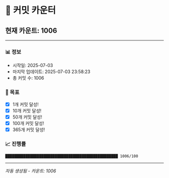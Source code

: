 # 🔢 커밋 카운터

## 현재 카운트: 1006

---

### 📊 정보
- 시작일: 2025-07-03
- 마지막 업데이트: 2025-07-03 23:58:23
- 총 커밋 수: 1006

### 🎯 목표
- [x] 1개 커밋 달성!
- [x] 10개 커밋 달성!
- [x] 50개 커밋 달성!
- [x] 100개 커밋 달성!
- [x] 365개 커밋 달성!

### 📈 진행률
```
██████████████████████████████████████████████████ 1006/100
```

---
*자동 생성됨 - 카운트: 1006*

